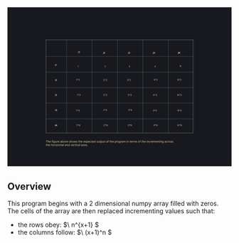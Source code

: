 <img src="./output/table.png">

## Overview
This program begins with a 2 dimensional numpy array filled with zeros. The cells of the array are then replaced incrementing values such that:
- the rows obey: $\ n^{x+1} \$
- the columns follow: $\ (x+1)^n \$